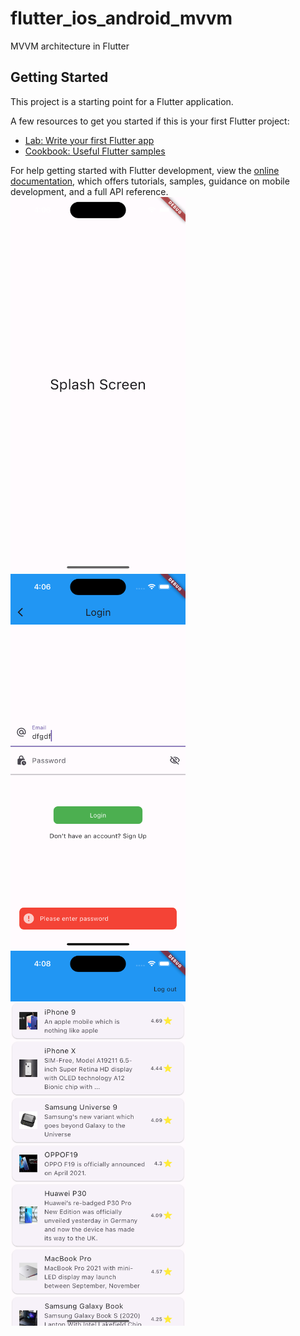 # flutter_ios_android_mvvm

MVVM architecture in Flutter

## Getting Started

This project is a starting point for a Flutter application.

A few resources to get you started if this is your first Flutter project:

- [Lab: Write your first Flutter app](https://docs.flutter.dev/get-started/codelab)
- [Cookbook: Useful Flutter samples](https://docs.flutter.dev/cookbook)

For help getting started with Flutter development, view the
[online documentation](https://docs.flutter.dev/), which offers tutorials,
samples, guidance on mobile development, and a full API reference.
<img src="splash1.png" width="280" height="600"> <img src="loginpage.png" width="280" height="600"> <img src="productlist.png" width="280" height="600">
